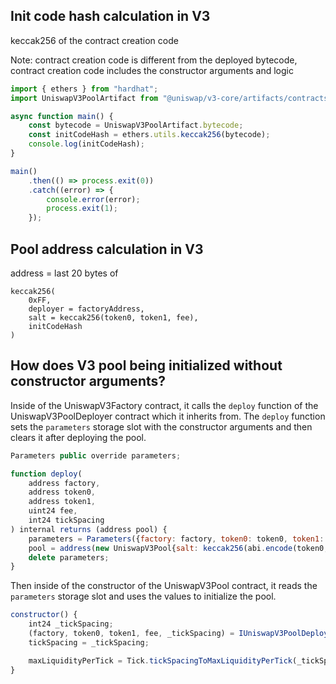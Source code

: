 ## Init code hash calculation in V3

keccak256 of the contract creation code

Note: contract creation code is different from the deployed bytecode, contract creation code includes the constructor arguments and logic

```javascript
import { ethers } from "hardhat";
import UniswapV3PoolArtifact from "@uniswap/v3-core/artifacts/contracts/UniswapV3Pool.sol/UniswapV3Pool.json";

async function main() {
    const bytecode = UniswapV3PoolArtifact.bytecode;
    const initCodeHash = ethers.utils.keccak256(bytecode);
    console.log(initCodeHash);
}

main()
    .then(() => process.exit(0))
    .catch((error) => {
        console.error(error);
        process.exit(1);
    });
```

## Pool address calculation in V3

address = last 20 bytes of

```
keccak256(
    0xFF,
    deployer = factoryAddress,
    salt = keccak256(token0, token1, fee),
    initCodeHash
)
```

## How does V3 pool being initialized without constructor arguments?

Inside of the UniswapV3Factory contract, it calls the `deploy` function of the UniswapV3PoolDeployer contract which it inherits from. The `deploy` function sets the `parameters` storage slot with the constructor arguments and then clears it after deploying the pool.

```javascript
Parameters public override parameters;

function deploy(
    address factory,
    address token0,
    address token1,
    uint24 fee,
    int24 tickSpacing
) internal returns (address pool) {
    parameters = Parameters({factory: factory, token0: token0, token1: token1, fee: fee, tickSpacing: tickSpacing});
    pool = address(new UniswapV3Pool{salt: keccak256(abi.encode(token0, token1, fee))}());
    delete parameters;
}
```

Then inside of the constructor of the UniswapV3Pool contract, it reads the `parameters` storage slot and uses the values to initialize the pool.

```javascript
constructor() {
    int24 _tickSpacing;
    (factory, token0, token1, fee, _tickSpacing) = IUniswapV3PoolDeployer(msg.sender).parameters();
    tickSpacing = _tickSpacing;

    maxLiquidityPerTick = Tick.tickSpacingToMaxLiquidityPerTick(_tickSpacing);
}
```
